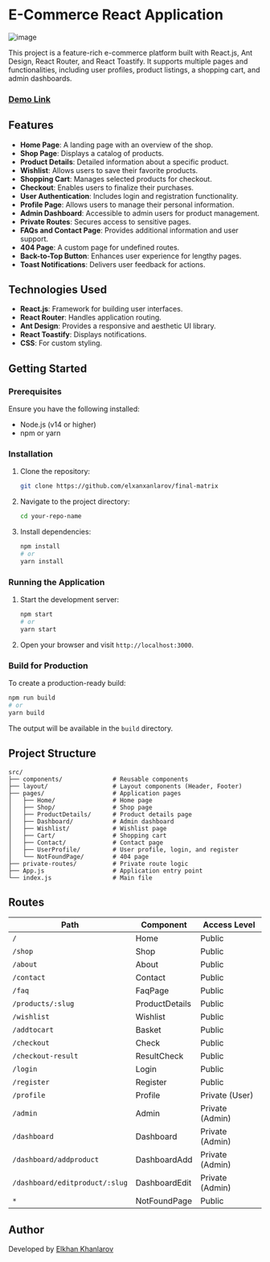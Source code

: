 # E-Commerce React Application
![image](https://github.com/user-attachments/assets/84113f38-ca7a-4814-a4de-0d44d892bf19)



This project is a feature-rich e-commerce platform built with React.js, Ant Design, React Router, and React Toastify. It supports multiple pages and functionalities, including user profiles, product listings, a shopping cart, and admin dashboards.
### <a target="_blank" href="https://final-matrix.netlify.app" >Demo Link</a>
## Features

- **Home Page**: A landing page with an overview of the shop.
- **Shop Page**: Displays a catalog of products.
- **Product Details**: Detailed information about a specific product.
- **Wishlist**: Allows users to save their favorite products.
- **Shopping Cart**: Manages selected products for checkout.
- **Checkout**: Enables users to finalize their purchases.
- **User Authentication**: Includes login and registration functionality.
- **Profile Page**: Allows users to manage their personal information.
- **Admin Dashboard**: Accessible to admin users for product management.
- **Private Routes**: Secures access to sensitive pages.
- **FAQs and Contact Page**: Provides additional information and user support.
- **404 Page**: A custom page for undefined routes.
- **Back-to-Top Button**: Enhances user experience for lengthy pages.
- **Toast Notifications**: Delivers user feedback for actions.

## Technologies Used

- **React.js**: Framework for building user interfaces.
- **React Router**: Handles application routing.
- **Ant Design**: Provides a responsive and aesthetic UI library.
- **React Toastify**: Displays notifications.
- **CSS**: For custom styling.

## Getting Started

### Prerequisites

Ensure you have the following installed:
- Node.js (v14 or higher)
- npm or yarn

### Installation

1. Clone the repository:
   ```bash
   git clone https://github.com/elxanxanlarov/final-matrix
   ```

2. Navigate to the project directory:
   ```bash
   cd your-repo-name
   ```

3. Install dependencies:
   ```bash
   npm install
   # or
   yarn install
   ```

### Running the Application

1. Start the development server:
   ```bash
   npm start
   # or
   yarn start
   ```

2. Open your browser and visit `http://localhost:3000`.

### Build for Production

To create a production-ready build:
```bash
npm run build
# or
yarn build
```

The output will be available in the `build` directory.

## Project Structure

```plaintext
src/
├── components/              # Reusable components
├── layout/                  # Layout components (Header, Footer)
├── pages/                   # Application pages
│   ├── Home/                # Home page
│   ├── Shop/                # Shop page
│   ├── ProductDetails/      # Product details page
│   ├── Dashboard/           # Admin dashboard
│   ├── Wishlist/            # Wishlist page
│   ├── Cart/                # Shopping cart
│   ├── Contact/             # Contact page
│   ├── UserProfile/         # User profile, login, and register
│   └── NotFoundPage/        # 404 page
├── private-routes/          # Private route logic
├── App.js                   # Application entry point
└── index.js                 # Main file
```

## Routes

| Path                         | Component                  | Access Level     |
|------------------------------|----------------------------|------------------|
| `/`                          | Home                      | Public           |
| `/shop`                      | Shop                      | Public           |
| `/about`                     | About                     | Public           |
| `/contact`                   | Contact                   | Public           |
| `/faq`                       | FaqPage                   | Public           |
| `/products/:slug`            | ProductDetails            | Public           |
| `/wishlist`                  | Wishlist                  | Public           |
| `/addtocart`                 | Basket                    | Public           |
| `/checkout`                  | Check                     | Public           |
| `/checkout-result`           | ResultCheck               | Public           |
| `/login`                     | Login                     | Public           |
| `/register`                  | Register                  | Public           |
| `/profile`                   | Profile                   | Private (User)   |
| `/admin`                     | Admin                     | Private (Admin)  |
| `/dashboard`                 | Dashboard                 | Private (Admin)  |
| `/dashboard/addproduct`      | DashboardAdd              | Private (Admin)  |
| `/dashboard/editproduct/:slug` | DashboardEdit           | Private (Admin)  |
| `*`                          | NotFoundPage              | Public           |

## Author

Developed by [Elkhan Khanlarov](https://github.com/elxanxanlarov)


